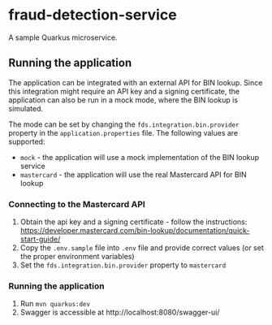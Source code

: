 # fraud-detection-service
A sample Quarkus microservice.

## Running the application

The application can be integrated with an external API for BIN lookup.
Since this integration might require an API key and a signing certificate, the application can also be run in a mock mode, where the BIN lookup is simulated.

The mode can be set by changing the `fds.integration.bin.provider` property in the `application.properties` file.
The following values are supported:
- `mock` - the application will use a mock implementation of the BIN lookup service
- `mastercard` - the application will use the real Mastercard API for BIN lookup
 
### Connecting to the Mastercard API
1. Obtain the api key and a signing certificate - follow the instructions: https://developer.mastercard.com/bin-lookup/documentation/quick-start-guide/ 
2. Copy the `.env.sample` file into `.env` file and provide correct values (or set the proper environment variables)
3. Set the `fds.integration.bin.provider` property to `mastercard`

### Running the application
1. Run `mvn quarkus:dev`
2. Swagger is accessible at http://localhost:8080/swagger-ui/